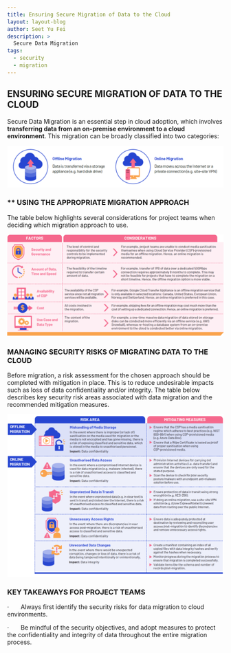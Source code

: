 ```yaml
---
title: Ensuring Secure Migration of Data to the Cloud
layout: layout-blog
author: Seet Yu Fei
description: >
  Secure Data Migration
tags:
  - security
  - migration
---
```

 ## ENSURING SECURE MIGRATION OF DATA TO THE CLOUD

Secure Data Migration is an essential step in cloud adoption, which involves **transferring data from an on-premise environment to a cloud environment**. This migration can be broadly classified into two categories:

![Online offline table](/assets/img/secure_data_mig_off_online_img01.png)

### ** USING THE APPROPRIATE MIGRATION APPROACH

The table below highlights several considerations for project teams when deciding which migration approach to use. 

![migration approach table](/assets/img/secure_data_mig_off_online_img02.png)

 ### MANAGING SECURITY RISKS OF MIGRATING DATA TO THE CLOUD

Before migration, a risk assessment for the chosen approach should be completed with mitigation in place. This is to reduce undesirable impacts such as loss of data confidentiality and/or integrity. The table below describes key security risk areas associated with data migration and the recommended mitigation measures.

![security risk table](/assets/img/secure_data_mig_off_online_img03.png)

### KEY TAKEAWAYS FOR PROJECT TEAMS

·       Always first identify the security risks for data migration to cloud environments.

·       Be mindful of the security objectives, and adopt measures to protect the confidentiality and integrity of data throughout the entire migration process.
